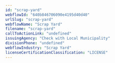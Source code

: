 ```yaml
---
id: "scrap-yard"
webflowId: "640b846706090e4195d40d40"
urlSlug: "scrap-yard"
webflowName: "Scrap Yard"
filename: "scrap-yard"
callToActionLink: "undefined"
issuingAgency: "Check with Local Municipality"
divisionPhone: "undefined"
webflowIndustry: "Scrap Yard"
licenseCertificationClassification: "LICENSE"
---
```

